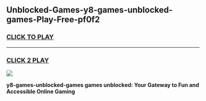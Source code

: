 
## Unblocked-Games-y8-games-unblocked-games-Play-Free-pf0f2
<h3>
<a href="https://premium76.site?title=y8-games-unblocked-games&ref=18A">CLICK TO PLAY</a></h3>
<hr>

<h3>
<a href="https://premium76.site?title=y8-games-unblocked-games&ref=18A">CLICK 2 PLAY</a>
  
</h3>

<a href="https://premium76.site?title=y8-games-unblocked-games&ref=18A"><img src="https://clearcache.store/games.png"></a>


**y8-games-unblocked-games games unblocked: Your Gateway to Fun and Accessible Online Gaming**
